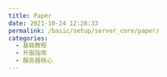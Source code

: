 ```yaml
---
title: Paper
date: 2021-10-24 12:28:33
permalink: /basic/setup/server_core/paper/
categories: 
  - 基础教程
  - 开服指南
  - 服务器核心
---
```

